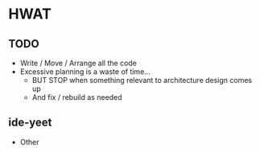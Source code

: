 
# HWAT 
## TODO
- Write / Move / Arrange all the code
- Excessive planning is a waste of time...
    - BUT STOP when something relevant to architecture design comes up
    - And fix / rebuild as needed

## ide-yeet 
- Other 